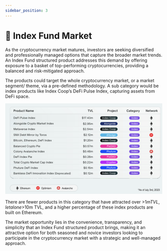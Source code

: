```yaml
---
sidebar_position: 3
---
```


# 🧺 Index Fund Market

As the cryptocurrency market matures, investors are seeking diversified and professionally managed options that capture the broader market trends. An Index Fund structured product addresses this demand by offering exposure to a basket of top-performing cryptocurrencies, providing a balanced and risk-mitigated approach.

The products could target the whole cryptocurrency market, or a market segment/ theme, via a pre-defined methodology. A sub category would be index products like Index Coop’s DeFi Pulse Index, capturing assets from DeFi space.

![Index Fund On-Chain products](../../static/assets/Index%20Fund.png)

There are fewer products in this category that have attracted over >$1m TVL, let alone >$10m TVL, and a higher percentage of these index products are built on Ethereum.

The market opportunity lies in the convenience, transparency, and simplicity that an Index Fund structured product brings, making it an attractive option for both seasoned and novice investors looking to participate in the cryptocurrency market with a strategic and well-managed approach.
